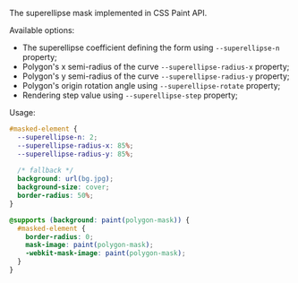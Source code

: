 The superellipse mask implemented in CSS Paint API.

Available options:

- The superellipse coefficient defining the form using `--superellipse-n` property;
- Polygon's x semi-radius of the curve `--superellipse-radius-x` property;
- Polygon's y semi-radius of the curve `--superellipse-radius-y` property;
- Polygon's origin rotation angle using `--superellipse-rotate` property;
- Rendering step value using `--superellipse-step` property;

Usage:

```css
#masked-element {
  --superellipse-n: 2;
  --superellipse-radius-x: 85%;
  --superellipse-radius-y: 85%;
  
  /* fallback */
  background: url(bg.jpg);
  background-size: cover;
  border-radius: 50%;
}

@supports (background: paint(polygon-mask)) {
  #masked-element {
    border-radius: 0;
    mask-image: paint(polygon-mask);
    -webkit-mask-image: paint(polygon-mask);
  }
}
```